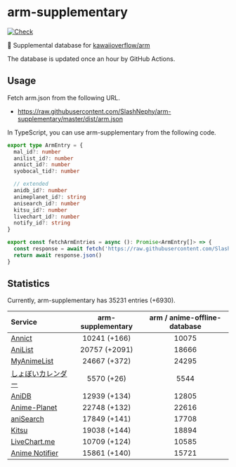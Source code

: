 # arm-supplementary

[![Check](https://github.com/SlashNephy/arm-supplementary/actions/workflows/check-node.yml/badge.svg)](https://github.com/SlashNephy/arm-supplementary/actions/workflows/check-node.yml)

💊 Supplemental database for [kawaiioverflow/arm](https://github.com/kawaiioverflow/arm)

The database is updated once an hour by GitHub Actions.

## Usage

Fetch arm.json from the following URL.

- https://raw.githubusercontent.com/SlashNephy/arm-supplementary/master/dist/arm.json

In TypeScript, you can use arm-supplementary from the following code.

```TypeScript
export type ArmEntry = {
  mal_id?: number
  anilist_id?: number
  annict_id?: number
  syobocal_tid?: number

  // extended
  anidb_id?: number
  animeplanet_id?: string
  anisearch_id?: number
  kitsu_id?: number
  livechart_id?: number
  notify_id?: string
}

export const fetchArmEntries = async (): Promise<ArmEntry[]> => {
  const response = await fetch('https://raw.githubusercontent.com/SlashNephy/arm-supplementary/master/dist/arm.json')
  return await response.json()
}
```

## Statistics

Currently, arm-supplementary has 35231 entries (+6930).

| Service                                     | arm-supplementary | arm / anime-offline-database |
| :------------------------------------------ | :---------------: | :--------------------------: |
| [Annict](https://annict.com)                |   10241 (+166)    |            10075             |
| [AniList](https://anilist.co)               |   20757 (+2091)   |            18666             |
| [MyAnimeList](https://myanimelist.net)      |   24667 (+372)    |            24295             |
| [しょぼいカレンダー](https://cal.syoboi.jp) |    5570 (+26)     |             5544             |
| [AniDB](https://anidb.net)                  |   12939 (+134)    |            12805             |
| [Anime-Planet](https://anime-planet.com)    |   22748 (+132)    |            22616             |
| [aniSearch](https://anisearch.com)          |   17849 (+141)    |            17708             |
| [Kitsu](https://kitsu.io)                   |   19038 (+144)    |            18894             |
| [LiveChart.me](https://livechart.me)        |   10709 (+124)    |            10585             |
| [Anime Notifier](https://notify.moe)        |   15861 (+140)    |            15721             |
